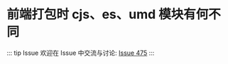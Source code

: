 # 前端打包时 cjs、es、umd 模块有何不同



::: tip Issue 
 欢迎在 Issue 中交流与讨论: [Issue 475](https://github.com/shfshanyue/Daily-Question/issues/475) 
:::



